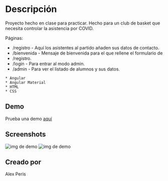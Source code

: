# Descripción

Proyecto hecho en clase para practicar. Hecho para un club de basket que necesita controlar la asistencia por COVID.

Páginas: 
* /registro - Aquí los asistentes al partido añaden sus datos de contacto. 
* /bienvenida - Mensaje de bienvenida para el que rellene el formulario de 
* /registro. 
* /login - Para entrar al modo admin. 
* /admin - Para ver el listado de alumnos y sus datos.

```
* Angular
* Angular Material
* HTML
* CSS
```

## Demo

Prueba una demo [aquí](https://lista-angular-e336f.web.app/registro)

## Screenshots

![img de demo](https://i.imgur.com/MQAwcN7.png)
![img de demo](https://i.imgur.com/yi3oMu0.png)


## Creado por

Alex Peris
